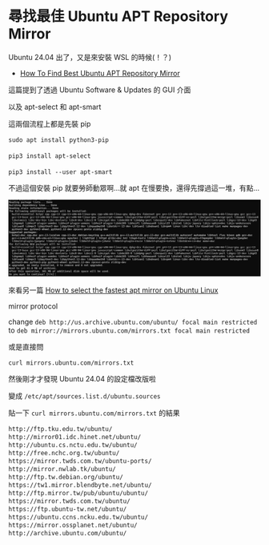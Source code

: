 # 尋找最佳 Ubuntu APT Repository Mirror

Ubuntu 24.04 出了，又是來安裝 WSL 的時候(！？)

- [How To Find Best Ubuntu APT Repository Mirror](https://ostechnix.com/how-to-find-best-ubuntu-apt-repository-mirror/)

這篇提到了透過 Ubuntu Software & Updates 的 GUI 介面

以及 apt-select 和 apt-smart

這兩個流程上都是先裝 pip

```
sudo apt install python3-pip

pip3 install apt-select

pip3 install --user apt-smart
```

不過這個安裝 pip 就要勞師動眾啊…就 apt 在慢要換，還得先撐過這一堆，有點…

![sudo apt install python3-pip](images/2024-05-11-sudo-apt-install-python3-pip.png)

來看另一篇 [How to select the fastest apt mirror on Ubuntu Linux](https://linuxconfig.org/how-to-select-the-fastest-apt-mirror-on-ubuntu-linux)

mirror protocol

change `deb http://us.archive.ubuntu.com/ubuntu/ focal main restricted` to `deb mirror://mirrors.ubuntu.com/mirrors.txt focal main restricted`

或是直接問

```
curl mirrors.ubuntu.com/mirrors.txt
```

然後剛才才發現 Ubuntu 24.04 的設定檔改版啦

變成 `/etc/apt/sources.list.d/ubuntu.sources`

貼一下 `curl mirrors.ubuntu.com/mirrors.txt` 的結果

```
http://ftp.tku.edu.tw/ubuntu/
http://mirror01.idc.hinet.net/ubuntu/
http://ubuntu.cs.nctu.edu.tw/ubuntu/
http://free.nchc.org.tw/ubuntu/
https://mirror.twds.com.tw/ubuntu-ports/
http://mirror.nwlab.tk/ubuntu/
http://ftp.tw.debian.org/ubuntu/
https://tw1.mirror.blendbyte.net/ubuntu/
http://ftp.mirror.tw/pub/ubuntu/ubuntu/
https://mirror.twds.com.tw/ubuntu/
https://ftp.ubuntu-tw.net/ubuntu/
https://ubuntu.ccns.ncku.edu.tw/ubuntu/
https://mirror.ossplanet.net/ubuntu/
http://archive.ubuntu.com/ubuntu/
```

